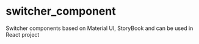 # switcher_component
Switcher components based on Material UI, StoryBook and can be used in React project
